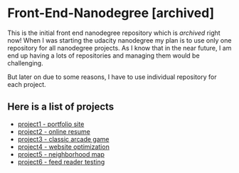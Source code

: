 # Front-End-Nanodegree [archived]

This is the initial front end nanodegree repository which is _archived_ right now! When I was starting the udacity nanodegree my plan is to use only one repository for all nanodegree projects. As I know that in the near future, I am end up having a lots of repositories and managing them would be challenging.

But later on due to some reasons, I have to use individual repository for each project.

## Here is a list of projects
- [project1 - portfolio site](https://github.com/rehanumar/p1-portfolio-site)
- [project2 - online resume](https://github.com/rehanumar/p2-online-resume)
- [project3 - classic arcade game](https://github.com/rehanumar/p3-classic-arcade-game)
- [project4 - website optimization](https://github.com/rehanumar/p4-website-optimization)
- [project5 - neighborhood map](https://github.com/rehanumar/p5-neighborhood-map)
- [project6 - feed reader testing](https://github.com/rehanumar/p6-feed-reader-testing)
